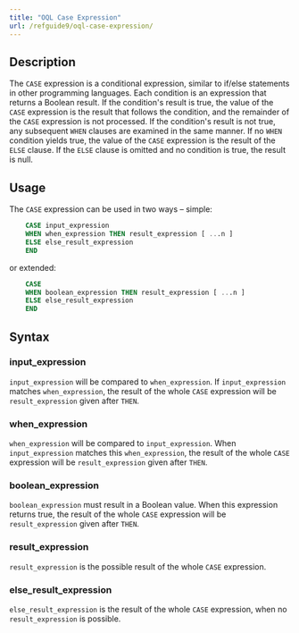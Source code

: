 ```yaml
---
title: "OQL Case Expression"
url: /refguide9/oql-case-expression/
---
```


## Description

The `CASE` expression is a conditional expression, similar to if/else statements in other programming languages. Each condition is an expression that returns a Boolean result. If the condition's result is true, the value of the `CASE` expression is the result that follows the condition, and the remainder of the `CASE` expression is not processed. If the condition's result is not true, any subsequent `WHEN` clauses are examined in the same manner. If no `WHEN` condition yields true, the value of the `CASE` expression is the result of the `ELSE` clause. If the `ELSE` clause is omitted and no condition is true, the result is null.

## Usage

The `CASE` expression can be used in two ways – simple:

```sql
	CASE input_expression
	WHEN when_expression THEN result_expression [ ...n ]
	ELSE else_result_expression
	END
```

or extended:

```sql
	CASE
	WHEN boolean_expression THEN result_expression [ ...n ] 
	ELSE else_result_expression
	END
```

## Syntax

### input_expression

`input_expression` will be compared to `when_expression`. If `input_expression` matches `when_expression`, the result of the whole `CASE` expression will be `result_expression` given after `THEN`.

### when_expression

`when_expression` will be compared to `input_expression`. When `input_expression` matches this `when_expression`, the result of the whole `CASE` expression will be `result_expression` given after `THEN`.

### boolean_expression

`boolean_expression` must result in a Boolean value. When this expression returns true, the result of the whole `CASE` expression will be `result_expression` given after `THEN`.

### result_expression

`result_expression` is the possible result of the whole `CASE` expression.

### else_result_expression

`else_result_expression` is the result of the whole `CASE` expression, when no `result_expression` is possible.
